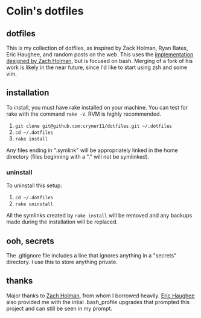 # Colin's dotfiles

## dotfiles

This is my collection of dotfiles, as inspired by Zack Holman, Ryan Bates, Eric Haughee, and random posts on the web. This uses the [implementation designed by Zach Holman](https://github.com/holman/dotfiles), but is focused on bash. Merging of a fork of his work is likely in the near future, since I'd like to start using zsh and some vim.

## installation

To install, you must have rake installed on your machine. You can test for rake with the command `rake -V`. RVM is highly recommended.

  1. `git clone git@github.com:crymer11/dotfiles.git ~/.dotfiles`
  2. `cd ~/.dotfiles`
  3. `rake install`

Any files ending in ".symlink" will be appropriately linked in the home directory (files beginning with a "." will not be symlinked).

### uninstall

To uninstall this setup:

  1. `cd ~/.dotfiles`
  2. `rake uninstall`

All the symlinks created by `rake install` will be removed and any backups made during the installation will be replaced. 

## ooh, secrets

The .gitignore file includes a line that ignores anything in a "secrets" directory. I use this to store anything private.

## thanks

Major thanks to [Zach Holman](https://github.com/holman/), from whom I borrowed heavily. [Eric Haughee](https://github.com/ehaughee) also provided me with the intial .bash_profile upgrades that prompted this project and can still be seen in my prompt.